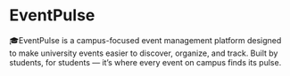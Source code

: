 # EventPulse
🎓EventPulse is a campus-focused event management platform designed to make university events easier to discover, organize, and track.   Built by students, for students — it’s where every event on campus finds its pulse.
